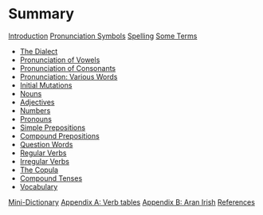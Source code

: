 # Summary

[Introduction]()
[Pronunciation Symbols]()
[Spelling]()
[Some Terms]()

- [The Dialect](./the_dialect.md)
- [Pronunciation of Vowels](./pronunciation_of_vowels.md)
- [Pronunciation of Consonants](./pronunciation_of_consonants.md)
- [Pronunciation: Various Words](./pronunciation_various_words.md)
- [Initial Mutations](./initial_mutations.md)
- [Nouns](./nouns.md)
- [Adjectives](./adjectives.md)
- [Numbers](./numbers.md)
- [Pronouns](./pronouns.md)
- [Simple Prepositions](./simple_prepositions.md)
- [Compound Prepositions](./simple_prepositions.md)
- [Question Words](./question_words.md)
- [Regular Verbs](./regular_verbs.md)
- [Irregular Verbs](./irregular_verbs.md)
- [The Copula](./the_copula.md)
- [Compound Tenses](./compound_tenses.md)
- [Vocabulary](./vocabulary.md)

[Mini-Dictionary](./mini_dictionary.md)
[Appendix A: Verb tables]()
[Appendix B: Aran Irish]()
[References]()
